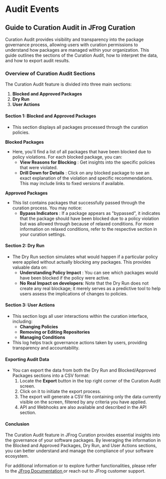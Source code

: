 # Audit Events

## Guide to Curation Audit in JFrog Curation

Curation Audit provides visibility and transparency into the package governance process, allowing users with curation permissions to understand how packages are managed within your organization. This guide outlines the sections of the Curation Audit, how to interpret the data, and how to export audit results.

### Overview of Curation Audit Sections

The Curation Audit feature is divided into three main sections:

1. **Blocked and Approved Packages**
2. **Dry Run**
3. **User Actions**

#### Section 1: Blocked and Approved Packages

* This section displays all packages processed through the curation policies.

**Blocked Packages**

* Here, you'll find a list of all packages that have been blocked due to policy violations. For each blocked package, you can:
  * **View Reasons for Blocking** : Get insights into the specific policies that were violated.
  * **Drill Down for Details** : Click on any blocked package to see an exact explanation of the violation and specific recommendations. This may include links to fixed versions if available.

**Approved Packages**

* This list contains packages that successfully passed through the curation process. You may notice:
  * **Bypass Indicators** : If a package appears as "bypassed", it indicates that the package should have been blocked due to a policy violation but was allowed through because of relaxed conditions. For more information on relaxed conditions, refer to the respective section in your curation settings.

#### Section 2: Dry Run

* The Dry Run section simulates what would happen if a particular policy were applied without actually blocking any packages. This provides valuable data on:
  * **Understanding Policy Impact** : You can see which packages would have been blocked if the policy were active.
  * **No Real Impact on developers**: Note that the Dry Run does not create any real blockage; it merely serves as a predictive tool to help users assess the implications of changes to policies.

#### Section 3: User Actions

* This section logs all user interactions within the curation interface, including:
  * **Changing Policies**
  * **Removing or Editing Repositories**
  * **Managing Conditions**
* This log helps track governance actions taken by users, providing transparency and accountability.

#### Exporting Audit Data

* You can export the data from both the Dry Run and Blocked/Approved Packages sections into a CSV format:
  1. Locate the **Export** button in the top right corner of the Curation Audit screen.
  2. Click on it to initiate the export process.
  3. The export will generate a CSV file containing only the data currently visible on the screen, filtered by any criteria you have applied.
  4. API and Webhooks are also available and described in the API section.&#x20;

#### Conclusion

The Curation Audit feature in JFrog Curation provides essential insights into the governance of your software packages. By leveraging the information in the Blocked and Approved Packages, Dry Run, and User Actions sections, you can better understand and manage the compliance of your software ecosystem.

For additional information or to explore further functionalities, please refer to the [JFrog Documentation ](https://www.jfrog.com/confluence/)or reach out to JFrog customer support.
